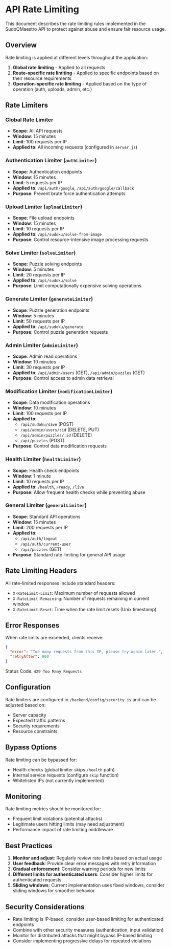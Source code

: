 # API Rate Limiting

This document describes the rate limiting rules implemented in the SudoQMaestro API to protect against abuse and ensure fair resource usage.

## Overview

Rate limiting is applied at different levels throughout the application:
1. **Global rate limiting** - Applied to all requests
2. **Route-specific rate limiting** - Applied to specific endpoints based on their resource requirements
3. **Operation-specific rate limiting** - Applied based on the type of operation (auth, uploads, admin, etc.)

## Rate Limiters

### Global Rate Limiter
- **Scope**: All API requests
- **Window**: 15 minutes  
- **Limit**: 100 requests per IP
- **Applied to**: All incoming requests (configured in `server.js`)

### Authentication Limiter (`authLimiter`)
- **Scope**: Authentication endpoints
- **Window**: 15 minutes
- **Limit**: 5 requests per IP
- **Applied to**: `/api/auth/google`, `/api/auth/google/callback`
- **Purpose**: Prevent brute force authentication attempts

### Upload Limiter (`uploadLimiter`)
- **Scope**: File upload endpoints
- **Window**: 15 minutes
- **Limit**: 10 requests per IP
- **Applied to**: `/api/sudoku/solve-from-image`
- **Purpose**: Control resource-intensive image processing requests

### Solve Limiter (`solveLimiter`)
- **Scope**: Puzzle solving endpoints
- **Window**: 5 minutes
- **Limit**: 20 requests per IP
- **Applied to**: `/api/sudoku/solve`
- **Purpose**: Limit computationally expensive solving operations

### Generate Limiter (`generateLimiter`)
- **Scope**: Puzzle generation endpoints
- **Window**: 5 minutes
- **Limit**: 50 requests per IP
- **Applied to**: `/api/sudoku/generate`
- **Purpose**: Control puzzle generation requests

### Admin Limiter (`adminLimiter`)
- **Scope**: Admin read operations
- **Window**: 10 minutes
- **Limit**: 30 requests per IP
- **Applied to**: `/api/admin/users` (GET), `/api/admin/puzzles` (GET)
- **Purpose**: Control access to admin data retrieval

### Modification Limiter (`modificationLimiter`)
- **Scope**: Data modification operations
- **Window**: 10 minutes
- **Limit**: 100 requests per IP
- **Applied to**: 
  - `/api/sudoku/save` (POST)
  - `/api/admin/users/:id` (DELETE, PUT)
  - `/api/admin/puzzles/:id` (DELETE)
  - `/api/puzzles` (POST)
- **Purpose**: Control data modification requests

### Health Limiter (`healthLimiter`)
- **Scope**: Health check endpoints
- **Window**: 1 minute
- **Limit**: 10 requests per IP
- **Applied to**: `/health`, `/ready`, `/live`
- **Purpose**: Allow frequent health checks while preventing abuse

### General Limiter (`generalLimiter`)
- **Scope**: Standard API operations
- **Window**: 15 minutes
- **Limit**: 200 requests per IP
- **Applied to**: 
  - `/api/auth/logout`
  - `/api/auth/current-user`
  - `/api/puzzles` (GET)
- **Purpose**: Standard rate limiting for general API usage

## Rate Limiting Headers

All rate-limited responses include standard headers:
- `X-RateLimit-Limit`: Maximum number of requests allowed
- `X-RateLimit-Remaining`: Number of requests remaining in current window
- `X-RateLimit-Reset`: Time when the rate limit resets (Unix timestamp)

## Error Responses

When rate limits are exceeded, clients receive:
```json
{
  "error": "Too many requests from this IP, please try again later.",
  "retryAfter": 900
}
```

Status Code: `429 Too Many Requests`

## Configuration

Rate limiters are configured in `/backend/config/security.js` and can be adjusted based on:
- Server capacity
- Expected traffic patterns
- Security requirements
- Resource constraints

## Bypass Options

Rate limiting can be bypassed for:
- Health checks (global limiter skips `/health` path)
- Internal service requests (configure `skip` function)
- Whitelisted IPs (not currently implemented)

## Monitoring

Rate limiting metrics should be monitored for:
- Frequent limit violations (potential attacks)
- Legitimate users hitting limits (may need adjustment)
- Performance impact of rate limiting middleware

## Best Practices

1. **Monitor and adjust**: Regularly review rate limits based on actual usage
2. **User feedback**: Provide clear error messages with retry information
3. **Gradual enforcement**: Consider warning periods for new limits
4. **Different limits for authenticated users**: Consider higher limits for authenticated requests
5. **Sliding windows**: Current implementation uses fixed windows, consider sliding windows for smoother behavior

## Security Considerations

- Rate limiting is IP-based, consider user-based limiting for authenticated endpoints
- Combine with other security measures (authentication, input validation)
- Monitor for distributed attacks that might bypass IP-based limiting
- Consider implementing progressive delays for repeated violations
